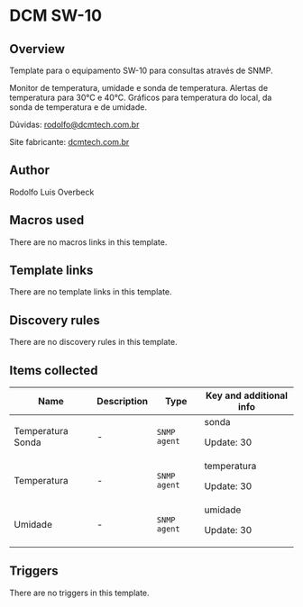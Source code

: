 # DCM SW-10

## Overview

Template para o equipamento SW-10 para consultas através de SNMP.


Monitor de temperatura, umidade e sonda de temperatura. Alertas de temperatura para 30°C e 40°C. Gráficos para temperatura do local, da sonda de temperatura e de umidade.


Dúvidas: rodolfo@dcmtech.com.br


Site fabricante: [dcmtech.com.br](https://dcmtech.com.br/)



## Author

Rodolfo Luis Overbeck

## Macros used

There are no macros links in this template.

## Template links

There are no template links in this template.

## Discovery rules

There are no discovery rules in this template.

## Items collected

|Name|Description|Type|Key and additional info|
|----|-----------|----|----|
|Temperatura Sonda|<p>-</p>|`SNMP agent`|sonda<p>Update: 30</p>|
|Temperatura|<p>-</p>|`SNMP agent`|temperatura<p>Update: 30</p>|
|Umidade|<p>-</p>|`SNMP agent`|umidade<p>Update: 30</p>|
## Triggers

There are no triggers in this template.

